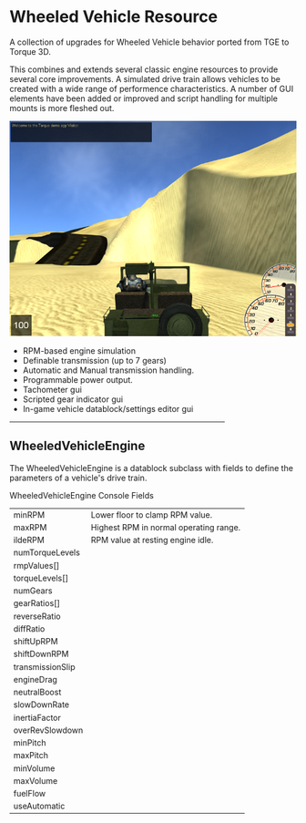 <h1>Wheeled Vehicle Resource</h1>
<p>A collection of upgrades for Wheeled Vehicle behavior ported from TGE to Torque 3D.</p>
<p>This combines and extends several classic engine resources to provide several core improvements. A simulated drive train allows vehicles to be created with a wide range of performence characteristics. A number of GUI elements have been added or improved and script handling for multiple mounts is more fleshed out.</p>

<img src="./docs/media/screenshot_001.png">

<ul>
<li>RPM-based engine simulation</li>
<li>Definable transmission (up to 7 gears)</li>
<li>Automatic and Manual transmission handling.</li>
<li>Programmable power output.</li>
<li>Tachometer gui</li>
<li>Scripted gear indicator gui</li>
<li>In-game vehicle datablock/settings editor gui</li>
</ul>
<hr width=75%>
<h2>WheeledVehicleEngine</h2>
<p>The WheeledVehicleEngine is a datablock subclass with fields to define the parameters of a vehicle's drive train.</p>
<table>
  <tr>
  <thead colspan=2 style="text-align:center;">WheeledVehicleEngine Console Fields</thead>
  </tr>
  <tr>
    <td>minRPM</td>
    <td>Lower floor to clamp RPM value.</td>
  </tr>  
  <tr>
    <td>maxRPM</td>
    <td>Highest RPM in normal operating range.</td>
  </tr>
  <tr>
    <td>ildeRPM</td>
    <td>RPM value at resting engine idle.</td>
  </tr>
  
  <tr>
    <td>numTorqueLevels</td>
    <td></td>
  </tr>
  <tr>
    <td>rmpValues[]</td>
    <td></td>
  </tr>  
  <tr>
    <td>torqueLevels[]</td>
    <td></td>
  </tr>  
  
  <tr>
    <td>numGears</td>
    <td></td>
  </tr>     
  <tr>
    <td>gearRatios[]</td>
    <td></td>
  </tr>
  <tr>
    <td>reverseRatio</td>
    <td></td>
  </tr>  
  <tr>
    <td>diffRatio</td>
    <td></td>
  </tr>     
  <tr>
    <td>shiftUpRPM</td>
    <td></td>
  </tr>
  <tr>
    <td>shiftDownRPM</td>
    <td></td>
  </tr>
  <tr>
    <td>transmissionSlip</td>
    <td></td>
  </tr>  
  <tr>
    <td>engineDrag</td>
    <td></td>
  </tr>
  <tr>
    <td>neutralBoost</td>
    <td></td>
  </tr>
  <tr>
    <td>slowDownRate</td>
    <td></td>
  </tr>
  <tr>
    <td>inertiaFactor</td>
    <td></td>
  </tr>
  <tr>
    <td>overRevSlowdown</td>
    <td></td>
  </tr>
  
  <tr>
    <td>minPitch</td>
    <td></td>
  </tr>
  <tr>
    <td>maxPitch</td>
    <td></td>
  </tr> 
  <tr>
    <td>minVolume</td>
    <td></td>
  </tr>
  <tr>
    <td>maxVolume</td>
    <td></td>
  </tr>

  
  <tr>
    <td>fuelFlow</td>
    <td></td>
  </tr>
  <tr>
    <td>useAutomatic</td>
    <td></td>
  </tr>  

</table>
